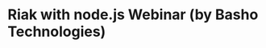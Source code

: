 <!--
id: 3901182392
link: http://tumblr.atmos.org/post/3901182392/riak-with-node-js-webinar-by-basho-technologies
slug: riak-with-node-js-webinar-by-basho-technologies
date: Wed Mar 16 2011 10:26:39 GMT-0700 (PDT)
publish: 2011-03-016
tags: 
title: Riak with node.js Webinar (by Basho Technologies)
-->


Riak with node.js Webinar (by Basho Technologies)
=================================================




